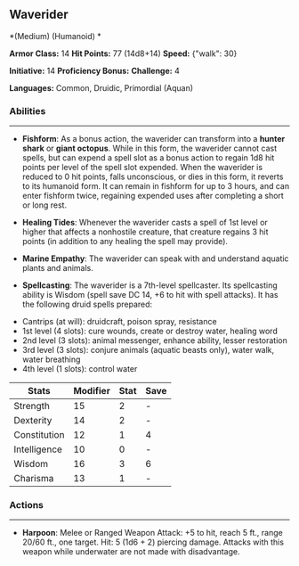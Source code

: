 ## Waverider
*(Medium) (Humanoid) *

**Armor Class:** 14
**Hit Points:** 77 (14d8+14)
**Speed:** {"walk": 30}

**Initiative:** 14
**Proficiency Bonus:**
**Challenge:** 4

**Languages:** Common, Druidic, Primordial (Aquan)

### Abilities
 --- 
- **Fishform**: As a bonus action, the waverider can transform into a **hunter shark** or **giant octopus**. While in this form, the waverider cannot cast spells, but can expend a spell slot as a bonus action to regain 1d8 hit points per level of the spell slot expended. When the waverider is reduced to 0 hit points, falls unconscious, or dies in this form, it reverts to its humanoid form. It can remain in fishform for up to 3 hours, and can enter fishform twice, regaining expended uses after completing a short or long rest.

- **Healing Tides**: Whenever the waverider casts a spell of 1st level or higher that affects a nonhostile creature, that creature regains 3 hit points (in addition to any healing the spell may provide).

- **Marine Empathy**: The waverider can speak with and understand aquatic plants and animals.

- **Spellcasting**: The waverider is a 7th-level spellcaster. Its spellcasting ability is Wisdom (spell save DC 14, +6 to hit with spell attacks). It has the following druid spells prepared:

* Cantrips (at will): druidcraft, poison spray, resistance
* 1st level (4 slots): cure wounds, create or destroy water, healing word
* 2nd level (3 slots): animal messenger, enhance ability, lesser restoration
* 3rd level (3 slots): conjure animals (aquatic beasts only), water walk, water breathing
* 4th level (1 slots): control water



| Stats | Modifier | Stat | Save
| ---- | ---- | ---- | ---- |
| Strength | 15 | 2 | - |
| Dexterity | 14 | 2 | - |
| Constitution | 12 | 1 | 4 |
| Intelligence | 10 | 0 | - |
| Wisdom | 16 | 3 | 6 |
| Charisma | 13 | 1 | - |

### Actions
 --- 
- **Harpoon**: Melee or Ranged Weapon Attack: +5 to hit, reach 5 ft., range 20/60 ft., one target. Hit: 5 (1d6 + 2) piercing damage. Attacks with this weapon while underwater are not made with disadvantage.

